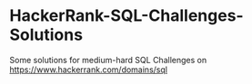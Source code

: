 # HackerRank-SQL-Challenges-Solutions
Some solutions for medium-hard SQL Challenges on https://www.hackerrank.com/domains/sql
